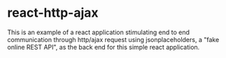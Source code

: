 # react-http-ajax

This is an example of a react application stimulating end to end communication through http/ajax request using jsonplaceholders, a "fake online REST API",  as the back end for this simple react application.

